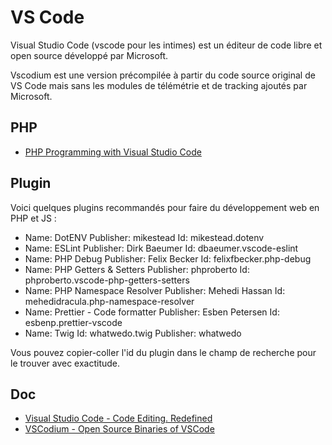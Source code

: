 # VS Code

Visual Studio Code (vscode pour les intimes) est un éditeur de code libre et open source développé par Microsoft.

Vscodium est une version précompilée à partir du code source original de VS Code mais sans les modules de télémétrie et de tracking ajoutés par Microsoft.

## PHP

- [PHP Programming with Visual Studio Code](https://code.visualstudio.com/docs/languages/php)

## Plugin

Voici quelques plugins recommandés pour faire du développement web en PHP et JS :

- Name: DotENV
  Publisher: mikestead
  Id: mikestead.dotenv
- Name: ESLint
  Publisher: Dirk Baeumer
  Id: dbaeumer.vscode-eslint
- Name: PHP Debug
  Publisher: Felix Becker
  Id: felixfbecker.php-debug
- Name: PHP Getters & Setters
  Publisher: phproberto
  Id: phproberto.vscode-php-getters-setters
- Name: PHP Namespace Resolver
  Publisher: Mehedi Hassan
  Id: mehedidracula.php-namespace-resolver
- Name: Prettier - Code formatter
  Publisher: Esben Petersen
  Id: esbenp.prettier-vscode
- Name: Twig
  Id: whatwedo.twig
  Publisher: whatwedo

Vous pouvez copier-coller l'id du plugin dans le champ de recherche pour le trouver avec exactitude.

## Doc

- [Visual Studio Code - Code Editing. Redefined](https://code.visualstudio.com/)
- [VSCodium - Open Source Binaries of VSCode](https://vscodium.com/)

